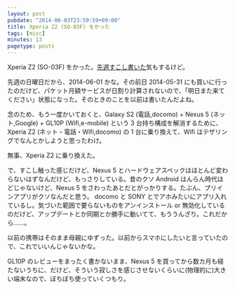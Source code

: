 ```yaml
---
layout: post
pubdate: "2014-06-03T23:59:59+09:00"
title: Xperia Z2 (SO-03F) をかった
tags: [misc]
minutes: 13
pagetype: posts
---
```

Xperia Z2 (SO-03F) をかった。[先週すこし書いた][2014-05-31]気もするけど。

先週の日曜日だから、2014-06-01 かな。その前日 2014-05-31 にも買いに行ったのだけど、パケット月額サービスが日割り計算されないので、「明日また来てください」状態になった。そのときのことを以前は書いたんだよね。

念のため、もう一度かいておくと、Galaxy S2 (電話,docomo) + Nexus 5 (ネット,Google) + GL10P (Wifi,e-mobile) という 3 台持ち構成を解消するために、Xperia Z2 (ネット・電話・Wifi,docomo) の 1 台に乗り換えて、Wifi はテザリングでなんとかしようと思ったわけ。

無事、Xperia Z2 に乗り換えた。

で、すこし触った感じだけど、Nexus 5 とハードウェアスペックはほとんど変わらないはずなんだけど、もっさりしている。昔のクソ Android はんらん時代ほどじゃないけど、Nexus 5 をさわったあとだとがっかりする。たぶん、プリインアプリがクソなんだと思う。 docomo と SONY とでアホみたいにアプリ入れているし。気づいた範囲で要らないものをアンインストール or 無効化しているのだけど、アップデートとか同期とか勝手に動いてて、もううんざり。これだから……。

以前の携帯はそのまま母親にゆずった。以前からスマホにしたいと言っていたので、これでいいんじゃないかな。

GL10P のレビューをまったく書かないまま、Nexus 5 を買ってから数カ月も経たないうちに、だけど、そういう寂しさを感じさせないくらいに(物理的に)大きい端末なので、ぼちぼち使っていくつもり。

[2014-05-31]: http://blog.bouzuya.net/2014/05/31/

